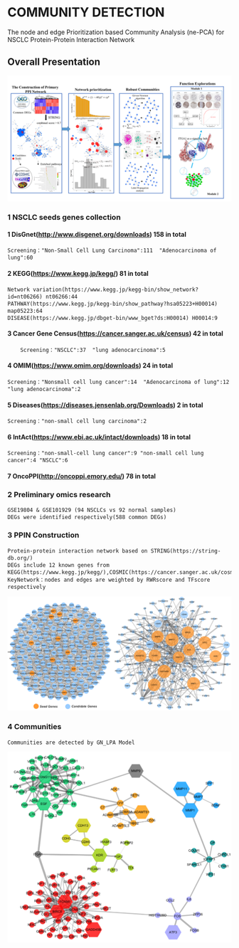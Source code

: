 # COMMUNITY DETECTION
The node and edge Prioritization based Community Analysis (ne-PCA) for NSCLC Protein-Protein Interaction Network 

##  Overall Presentation
   ![frank](https://github.com/wf-frank2019/-storehouse/blob/master/res/Outline1.png "Outline")
   
### 1 NSCLC seeds genes collection
#### 1 DisGnet(http://www.disgenet.org/downloads)  158 in total   
	Screening："Non-Small Cell Lung Carcinoma":111  "Adenocarcinoma of lung":60
#### 2 KEGG(https://www.kegg.jp/kegg/)  81 in total
	Network variation(https://www.kegg.jp/kegg-bin/show_network?id=nt06266) nt06266:44
	PATHWAY(https://www.kegg.jp/kegg-bin/show_pathway?hsa05223+H00014) map05223:64
  	DISEASE(https://www.kegg.jp/dbget-bin/www_bget?ds:H00014) H00014:9 
#### 3 Cancer Gene Census(https://cancer.sanger.ac.uk/census)  42 in total
        Screening："NSCLC":37  "lung adenocarcinoma":5
#### 4 OMIM(https://www.omim.org/downloads)  24 in total
	Screening："Nonsmall cell lung cancer":14  "Adenocarcinoma of lung":12 "lung adenocarcinoma":2
#### 5 Diseases(https://diseases.jensenlab.org/Downloads)  2 in total
	Screening："non-small cell lung carcinoma":2
#### 6 IntAct(https://www.ebi.ac.uk/intact/downloads)  18 in total
	Screening："non-small-cell lung cancer":9 "non-small cell lung cancer":4 "NSCLC":6
#### 7 OncoPPI(http://oncoppi.emory.edu/)  78 in total


### 2 Preliminary omics research
	GSE19804 & GSE101929 (94 NSCLCs vs 92 normal samples)
   	DEGs were identified respectively(588 common DEGs)

### 3 PPIN Construction
	Protein-protein interaction network based on STRING(https://string-db.org/)
   	DEGs include 12 known genes from KEGG(https://www.kegg.jp/kegg/),COSMIC(https://cancer.sanger.ac.uk/cosmic/),DisGenet(https://www.disgenet.org/)
	KeyNetwork：nodes and edges are weighted by RWRscore and TFscore respectively
   ![frank](https://github.com/wf-frank2019/-storehouse/blob/master/res/git2.PNG "PPN_WCN")

### 4 Communities
	Communities are detected by GN_LPA Model
   ![frank](https://github.com/wf-frank2019/-storehouse/blob/master/res/community.PNG "Module")


